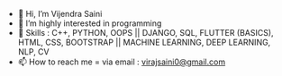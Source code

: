 - 👋 Hi, I’m Vijendra Saini
- 👀 I’m highly interested in programming
- 🌱 Skills : C++, PYTHON, OOPS || DJANGO, SQL, FLUTTER (BASICS), HTML, CSS, BOOTSTRAP || MACHINE LEARNING, DEEP LEARNING, NLP, CV  
- 📫 How to reach me = via email : virajsaini0@gmail.com

<!---
vijendrasaini1922/vijendrasaini1922 is a ✨ special ✨ repository because its `README.md` (this file) appears on your GitHub profile.
You can click the Preview link to take a look at your changes.
--->
